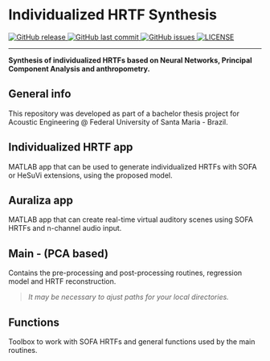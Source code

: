 # Individualized HRTF Synthesis

<p align="left">
  <a href="https://github.com/davircarvalho/Individualized_HRTF_Synthesis/releases/" target="_blank">
    <img alt="GitHub release" src="https://img.shields.io/github/v/release/davircarvalho/Individualized_HRTF_Synthesis?include_prereleases&style=flat-square">
  </a>

  <a href="https://github.com/davircarvalho/Individualized_HRTF_Synthesis/commits/master" target="_blank">
    <img src="https://img.shields.io/github/last-commit/davircarvalho/Individualized_HRTF_Synthesis?style=flat-square" alt="GitHub last commit">
  </a>

  <a href="https://github.com/davircarvalho/Individualized_HRTF_Synthesis/issues" target="_blank">
    <img src="https://img.shields.io/github/issues/davircarvalho/Individualized_HRTF_Synthesis?style=flat-square&color=red" alt="GitHub issues">
  </a>

  <a href="https://github.com/davircarvalho/Individualized_HRTF_Synthesis/blob/master/LICENSE" target="_blank">
    <img alt="LICENSE" src="https://img.shields.io/github/license/davircarvalho/Individualized_HRTF_Synthesis?style=flat-square&color=yellow">
  <a/>

</p>
<hr>



**Synthesis of individualized HRTFs based on Neural Networks, Principal Component Analysis and anthropometry.**


## General info 

This repository was developed as part of a bachelor thesis project for Acoustic Engineering @ Federal University of Santa Maria - Brazil.


## Individualized HRTF app 

MATLAB app that can be used to generate individualized HRTFs with SOFA or HeSuVi extensions, using the proposed model.


## Auraliza app

MATLAB app that can create real-time virtual auditory scenes using SOFA HRTFs and n-channel audio input.


## Main - (PCA based)

Contains the pre-processing and post-processing routines, regression model and HRTF reconstruction.


> *It may be necessary to ajust paths for your local directories.*


## Functions 

Toolbox to work with SOFA HRTFs and general functions used by the main routines.
